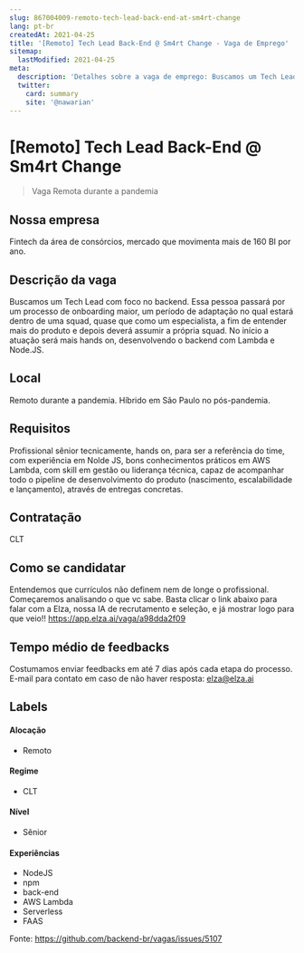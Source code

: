 ```yaml
---
slug: 867004009-remoto-tech-lead-back-end-at-sm4rt-change
lang: pt-br
createdAt: 2021-04-25
title: '[Remoto] Tech Lead Back-End @ Sm4rt Change - Vaga de Emprego'
sitemap:
  lastModified: 2021-04-25
meta:
  description: 'Detalhes sobre a vaga de emprego: Buscamos um Tech Lead com foco no backend. Essa pessoa passará por um processo de onboarding maior, um período de adaptação no qual estará dentro de uma squad, quase que como um especialista, a fim de entender mais do produto e depois deverá assumir a própria squad. No início a atuação será mais hands on, desenvolvendo o backend com Lambda e Node.JS.'
  twitter:
    card: summary
    site: '@nawarian'
---
```


# [Remoto] Tech Lead Back-End @ Sm4rt Change

<!--
==================================================
Caso a vaga for remoto durante a pandemia informar no texto "Remoto durante o covid"
==================================================
-->
<!-- 
==================================================
POR FAVOR, SÓ POSTE SE A VAGA FOR PARA BACK-END!

Não faça distinção de gênero no título da vaga.

Use: "Back-End Developer" ao invés de 
"Desenvolvedor Back-End" \o/

Exemplo: `[São Paulo] Tech Lead Back-End @ NOME DA EMPRESA`
==================================================
-->
<!--
==================================================
Caso a vaga for remoto durante a pandemia deixar a linha abaixo
==================================================
-->
> Vaga Remota durante a pandemia

## Nossa empresa

Fintech da área de consórcios, mercado que movimenta mais de 160 BI por ano.

## Descrição da vaga

Buscamos um Tech Lead com foco no backend.
Essa pessoa passará por um processo de onboarding maior, um período de adaptação no qual estará dentro de uma squad, quase que como um especialista, a fim de entender mais do produto e depois deverá assumir a própria squad.
No início a atuação será mais hands on, desenvolvendo o backend com Lambda e Node.JS.

## Local

Remoto durante a pandemia. Híbrido em São Paulo no pós-pandemia.

## Requisitos

Profissional sênior tecnicamente, hands on, para ser a referência do time, com experiência em Nolde JS, bons conhecimentos práticos em AWS Lambda, com skill em gestão ou liderança técnica, capaz de acompanhar todo o pipeline de desenvolvimento do produto (nascimento, escalabilidade e lançamento), através de entregas concretas.

## Contratação

CLT

## Como se candidatar

Entendemos que currículos não definem nem de longe o profissional. Começaremos analisando o que vc sabe. Basta clicar o link abaixo para falar com a Elza, nossa IA de recrutamento e seleção, e já mostrar logo para que veio!!
https://app.elza.ai/vaga/a98dda2f09

## Tempo médio de feedbacks

Costumamos enviar feedbacks em até 7 dias após cada etapa do processo.
E-mail para contato em caso de não haver resposta: elza@elza.ai

## Labels
<!-- retire os labels que não fazem sentido à vaga -->

#### Alocação
- Remoto

#### Regime
- CLT

#### Nível
- Sênior

#### Experiências
- NodeJS
- npm
- back-end
- AWS Lambda
- Serverless
- FAAS

Fonte: https://github.com/backend-br/vagas/issues/5107